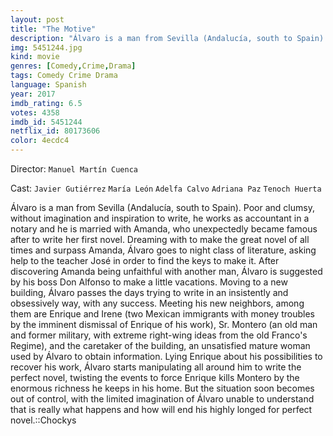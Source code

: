 ```yaml
---
layout: post
title: "The Motive"
description: "Álvaro is a man from Sevilla (Andalucía, south to Spain). Poor and clumsy, without imagination and inspiration to write, he works as accountant in a notary and he is married with Amanda, who unexpectedly became famous after to write her first novel. Dreaming with to make the great novel of all times and surpass Amanda, Álvaro goes to night class of literature, asking help to the teacher José in order to find the keys to make it. After discovering Amanda being unfaithful with another man, Álvaro is suggested by his boss Don Alfonso to make a little vacations. Moving to a new building, Álvaro p.."
img: 5451244.jpg
kind: movie
genres: [Comedy,Crime,Drama]
tags: Comedy Crime Drama 
language: Spanish
year: 2017
imdb_rating: 6.5
votes: 4358
imdb_id: 5451244
netflix_id: 80173606
color: 4ecdc4
---
```

Director: `Manuel Martín Cuenca`  

Cast: `Javier Gutiérrez` `María León` `Adelfa Calvo` `Adriana Paz` `Tenoch Huerta` 

Álvaro is a man from Sevilla (Andalucía, south to Spain). Poor and clumsy, without imagination and inspiration to write, he works as accountant in a notary and he is married with Amanda, who unexpectedly became famous after to write her first novel. Dreaming with to make the great novel of all times and surpass Amanda, Álvaro goes to night class of literature, asking help to the teacher José in order to find the keys to make it. After discovering Amanda being unfaithful with another man, Álvaro is suggested by his boss Don Alfonso to make a little vacations. Moving to a new building, Álvaro passes the days trying to write in an insistently and obsessively way, with any success. Meeting his new neighbors, among them are Enrique and Irene (two Mexican immigrants with money troubles by the imminent dismissal of Enrique of his work), Sr. Montero (an old man and former military, with extreme right-wing ideas from the old Franco's Regime), and the caretaker of the building, an unsatisfied mature woman used by Álvaro to obtain information. Lying Enrique about his possibilities to recover his work, Álvaro starts manipulating all around him to write the perfect novel, twisting the events to force Enrique kills Montero by the enormous richness he keeps in his home. But the situation soon becomes out of control, with the limited imagination of Álvaro unable to understand that is really what happens and how will end his highly longed for perfect novel.::Chockys